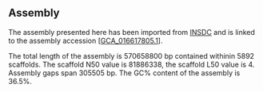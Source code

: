 **Assembly**
--------

The assembly presented here has been imported from [INSDC](http://www.insdc.org) and is linked to the assembly accession [[GCA_016617805.1](http://www.ebi.ac.uk/ena/data/view/GCA_016617805.1)].

The total length of the assembly is 570658800 bp contained withinin 5892 scaffolds.
The scaffold N50 value is 81886338, the scaffold L50 value is 4.
Assembly gaps span 305505 bp. The GC% content of the assembly is 36.5%.
